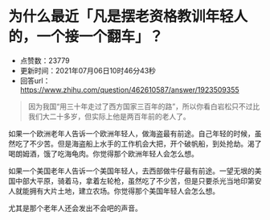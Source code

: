 # 为什么最近「凡是摆老资格教训年轻人的，一个接一个翻车」？
- 点赞数：23779
- 更新时间：2021年07月06日10时46分43秒
- 回答url：https://www.zhihu.com/question/462610587/answer/1923509355
<body>
 <blockquote data-pid="ue_9N28Z">
  因为我国“用三十年走过了西方国家三百年的路”，所以你看白岩松只不过比我们大二十多岁，但实际上他是两百年前的老人了。
 </blockquote>
 <p data-pid="iaD7xTnc">如果一个欧洲老年人告诉一个欧洲年轻人，做海盗最有前途。自己年轻的时候，虽然吃了不少苦。但是海盗船上水手的工作机会大把，开个破帆船，到处抢劫。渴了喝朗姆酒，饿了吃海龟肉。你觉得那个欧洲年轻人会怎么想。</p>
 <p data-pid="d0tdqXaK">如果一个美国老年人告诉一个美国年轻人，去西部做牛仔最有前途。一望无垠的美国中部大平原，骑着马，拿着左轮枪，虽然吃了不少苦，但是只要杀光当地印第安人就能拥有大片土地，建立农场。你觉得那个美国年轻人会怎么想。</p>
 <p data-pid="23JwPDZw">尤其是那个老年人还会发出不会吧的声音。</p>
</body>